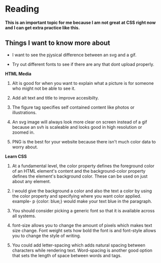 # Reading

**This is an important topic for me because I am not great at CSS right now and I can get extra practice like this.**

## Things I want to know more about

- I want to see the pjysical difference between an svg and a gif.

- Try out different fonts to see if there are any that dont upload properly.

**HTML Media**

1. Alt is good for when you want to explain what a picture is for someone who might not be able to see it.

2. Add alt text and title to improve accesibilty.

3. The figure tag specifies self contained content like photos or illustrations.

4. An svg image will always look more clear on screen instead of a gif because an svh is scaleable and looks good in high resolution or zoomed in.

5. PNG is the best for your website because there isn't much color data to worry about.

**Learn CSS**

1. At a fundamental level, the color property defines the foreground color of an HTML element's content and the background-color property defines the element's background color. These can be used on just about any element.

2. I would give the background a color and also the text a color by using the color property and specifying where you want color applied. example- p {color: blue;} would make your text blue in the paragraph.

3. You should consider picking a generic font so that it is available across all systems.

4. font-size allows you to change the amount of pixels which makes text size change. Font weight sets how bold the font is and font-style allows you to change the style of writing.

5. You could add letter-spacing which adds natural spacing between characters while rendering text. Word-spacing is another good option that sets the length of space between words and tags.

